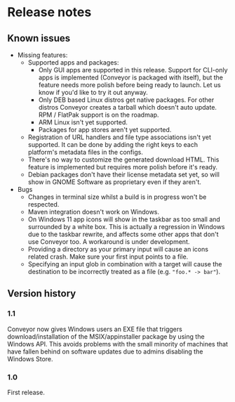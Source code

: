 # Release notes

## Known issues

* Missing features:
    * Supported apps and packages:
        * Only GUI apps are supported in this release. Support for CLI-only apps is implemented (Conveyor is packaged with itself), but the feature needs more polish before being ready to launch. Let us know if you'd like to try it out anyway.
        * Only DEB based Linux distros get native packages. For other distros Conveyor creates a tarball which doesn't auto update. RPM / FlatPak support is on the roadmap.
        * ARM Linux isn't yet supported.
        * Packages for app stores aren't yet supported.
    * Registration of URL handlers and file type associations isn't yet supported. It can be done by adding the right keys to each platform's metadata files in the configs.
    * There's no way to customize the generated download HTML. This feature is implemented but requires more polish before it's ready.
    * Debian packages don't have their license metadata set yet, so will show in GNOME Software as proprietary even if they aren't.
* Bugs
    * Changes in terminal size whilst a build is in progress won't be respected.
    * Maven integration doesn't work on Windows.
    * On Windows 11 app icons will show in the taskbar as too small and surrounded by a white box. This is actually a regression in Windows due to the taskbar rewrite, and affects some other apps that don't use Conveyor too. A workaround is under development.
    * Providing a directory as your primary input will cause an icons related crash. Make sure your first input points to a file.
    * Specifying an input glob in combination with a target will cause the destination to be incorrectly treated as a file (e.g. `"foo.* -> bar"`).

## Version history

### 1.1

Conveyor now gives Windows users an EXE file that triggers download/installation of the MSIX/appinstaller package by using the Windows API. This avoids problems with the small minority of machines that have fallen behind on software updates due to admins disabling the Windows Store.

### 1.0

First release.
